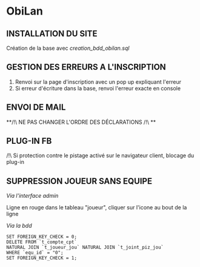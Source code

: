 # ObiLan

## INSTALLATION DU SITE
	
Création de la base avec *creation\_bdd\_obilan.sql*

## GESTION DES ERREURS A L'INSCRIPTION

1. Renvoi sur la page d'inscription avec un pop up expliquant l'erreur
2. Si erreur d'écriture dans la base, renvoi l'erreur exacte en console

## ENVOI DE MAIL

**/!\ NE PAS CHANGER L'ORDRE DES DÉCLARATIONS /!\ **

## PLUG-IN FB

/!\ Si protection contre le pistage activé sur le navigateur client, blocage du plug-in

## SUPPRESSION JOUEUR SANS EQUIPE

*Via l'interface admin*

Ligne en rouge dans le tableau "joueur", cliquer sur l'icone au bout de la ligne

*Via la bdd*

    SET FOREIGN_KEY_CHECK = 0;
    DELETE FROM `t_compte_cpt`
    NATURAL JOIN `t_joueur_jou` NATURAL JOIN `t_joint_piz_jou` 
    WHERE `equ_id` = "0";
    SET FOREIGN_KEY_CHECK = 1;